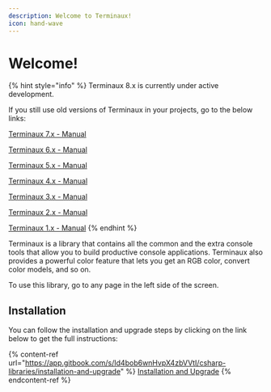 ```yaml
---
description: Welcome to Terminaux!
icon: hand-wave
---
```


# Welcome!

{% hint style="info" %}
Terminaux 8.x is currently under active development.

If you still use old versions of Terminaux in your projects, go to the below links:

[Terminaux 7.x - Manual](https://app.gitbook.com/o/fj052nYlsxW9IdL3bsZj/s/e0LJJIYap5gz0hAolH6J/ "mention")

[Terminaux 6.x - Manual](https://app.gitbook.com/o/fj052nYlsxW9IdL3bsZj/s/TQS2U00Papqc2LMhftr5/ "mention")

[Terminaux 5.x - Manual](https://app.gitbook.com/o/fj052nYlsxW9IdL3bsZj/s/AwolIeCEQSaYeA2rJwE5/ "mention")

[Terminaux 4.x - Manual](https://app.gitbook.com/o/fj052nYlsxW9IdL3bsZj/s/LICzQPcJvzuBfJRHqvLy/ "mention")

[Terminaux 3.x - Manual](https://app.gitbook.com/o/fj052nYlsxW9IdL3bsZj/s/OmlwECCRQY4XJQJZaeLc/ "mention")

[Terminaux 2.x - Manual](https://app.gitbook.com/o/fj052nYlsxW9IdL3bsZj/s/BAbXedIZJ6HPa9EGmSYt/ "mention")

[Terminaux 1.x - Manual](https://app.gitbook.com/o/fj052nYlsxW9IdL3bsZj/s/IcD1aLc5jxHMwvslhJIP/ "mention")
{% endhint %}

Terminaux is a library that contains all the common and the extra console tools that allow you to build productive console applications. Terminaux also provides a powerful color feature that lets you get an RGB color, convert color models, and so on.

To use this library, go to any page in the left side of the screen.

## Installation

You can follow the installation and upgrade steps by clicking on the link below to get the full instructions:

{% content-ref url="https://app.gitbook.com/s/Id4bob6wnHvpX4zbVVtI/csharp-libraries/installation-and-upgrade" %}
[Installation and Upgrade](https://app.gitbook.com/s/Id4bob6wnHvpX4zbVVtI/csharp-libraries/installation-and-upgrade)
{% endcontent-ref %}
